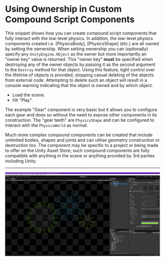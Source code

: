# Using Ownership in Custom Compound Script Components

This snippet shows how you can create compound script components that fully interact with the low-level physics.
In addition, the low-level physics components created i.e. [PhysicsBody], [PhysicsShape] (etc.) are all owned by setting the ownership.
When setting ownership you can (optionally) specify any `UnityEngine.Object` as the owner but more importantly an "owner key" value is returned.
This "owner key" **must** be specified when destroying any of the owner objects by passing it as the second argument to the `Destroy` method for that object.
Using this feature, tight control over the lifetime of objects is provided, stopping casual deleting of the objects from external code.
Attempting to delete such an object will result in a console warning indicating that the object is owned and by which object.

- Load the scene.
- Hit "Play".

The example "Gear" component is very basic but it allows you to configure each gear and does so without the need to expose other components in its construction.
The "gear teeth" are `PhysicsShape` and can be configured to interact with the `PhysicsWorld` as normal.

Much more complex compound components can be created that include unlimited bodies, shapes and joints and can utilise geometry construction or destruction too.
The component may be specific to a project or being made to offer on the Unity Asset Store; such compound components are fully compatible with anything in the scene or anything provided by 3rd parties including Unity.

---

![OwnershipSnippet](OwnershipSnippet.png)